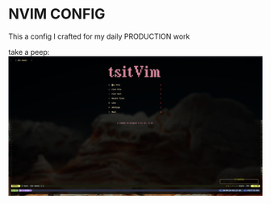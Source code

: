# NVIM CONFIG

This a config I crafted for my daily PRODUCTION work

take a peep:
![](./readme_items/screenshot_1.png)
